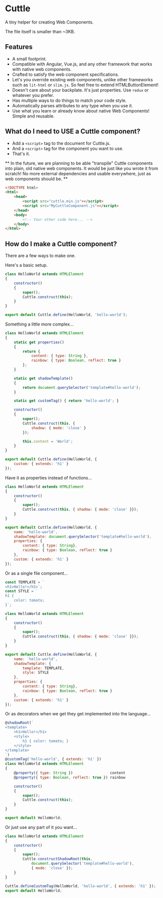 # Cuttle
A tiny helper for creating Web Components.

The file itself is smaller than ~3KB.

## Features
- A small footprint.
- Compatible with Angular, Vue.js, and any other framework that works with native web components.
- Crafted to satisfy the web component specifications.
- Let's you override existing web components, unlike other frameworks such as `lit-html` or `slim.js`. So feel free to extend HTMLButtonElement!
- Doesn't care about your backplate. It's just properties. Use `redux` or whatever you prefer.
- Has multiple ways to do things to match your code style.
- Automatically parses attributes to any type when you use it.
- Use what you learn or already know about native Web Components! Simple and reusable.

## What do I need to USE a Cuttle component?
- Add a `<script>` tag to the document for Cuttle.js.
- And a `<script>` tag for the component you want to use.
- That's it.

** In the future, we are planning to be able "transpile" Cuttle components into plain, old native web components. It would be just like you wrote it from scratch! No more external dependencies and usable everywhere, just as web components should be. **

```html
<!DOCTYPE html>
<html>
    <head>
        <script src="cuttle.min.js"></script>
        <script src="MyCuttleComponent.js"></script>
    </head>
    <body>
        <!-- Your other code here... -->
    </body>
</html>
```

## How do I make a Cuttle component?
There are a few ways to make one.

Here's a basic setup.

```javascript
class HelloWorld extends HTMLElement
{
    constructor()
    {
        super();
        Cuttle.construct(this);
    }
}

export default Cuttle.define(HelloWorld, 'hello-world');
```

Something a little more complex...

```javascript
class HelloWorld extends HTMLElement
{
    static get properties()
    {
        return {
            content: { type: String },
            rainbow: { type: Boolean, reflect: true }
        };
    }

    static get shadowTemplate()
    {
        return document.querySelector('template#hello-world');
    }

    static get customTag() { return 'hello-world'; }

    constructor()
    {
        super();
        Cuttle.construct(this, {
            shadow: { mode: 'close' }
        });

        this.content = 'World';
    }
}

export default Cuttle.define(HelloWorld, {
    custom: { extends: 'h1' }
});
```

Have it as properties instead of functions...

```javascript
class HelloWorld extends HTMLElement
{
    constructor()
    {
        super();
        Cuttle.construct(this, { shadow: { mode: 'close' }});
    }
}

export default Cuttle.define(HelloWorld, {
    name: 'hello-world',
    shadowTemplate: document.querySelector('template#hello-world'),
    properties: {
        content: { type: String},
        rainbow: { type: Boolean, reflect: true }
    },
    custom: { extends: 'h1' }
});
```

Or as a single file component...

```javascript
const TEMPLATE = `
<h1>Hello!</h1>`;
const STYLE = `
h1 {
    color: tomato;
}`;

class HelloWorld extends HTMLElement
{
    constructor()
    {
        super();
        Cuttle.construct(this, { shadow: { mode: 'close' }});
    }
}

export default Cuttle.define(HelloWorld, {
    name: 'hello-world',
    shadowTemplate: {
        template: TEMPLATE,
        style: STYLE
    },
    properties: {
        content: { type: String},
        rainbow: { type: Boolean, reflect: true }
    },
    custom: { extends: 'h1' }
});
```

Or as decorators when we get they get implemented into the language...

```javascript
@shadowRoot(`
<template>
    <h1>Hello!</h1>
    <style>
        h1 { color: tomato; }
    </style>
</template>
`)
@customTag('hello-world', { extends: 'h1' })
class HelloWorld extends HTMLElement
{
    @property({ type: String })                 content
    @property({ type: Boolean, reflect: true }) rainbow

    constructor()
    {
        super();
        Cuttle.construct(this);
    }
}

export default HelloWorld;
```

Or just use any part of it you want...

```javascript
class HelloWorld extends HTMLElement
{
    constructor()
    {
        super();
        Cuttle.constructShadowRoot(this,
            document.querySelector('template#hello-world'),
            { mode: 'close' });
    }
}

Cuttle.defineCustomTag(HelloWorld, 'hello-world', { extends: 'h1' });
export default HelloWorld;
```
